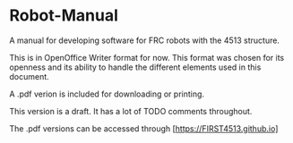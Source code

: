 # Robot-Manual
A manual for developing software for FRC robots with the 4513 structure.

This is in OpenOffice Writer format for now. This format was chosen for its openness and its ability to handle the different elements used in this document.

A .pdf verion is included for downloading or printing.

This version is a draft. It has a lot of TODO comments throughout.

The .pdf versions can be accessed through [https://FIRST4513.github.io]
